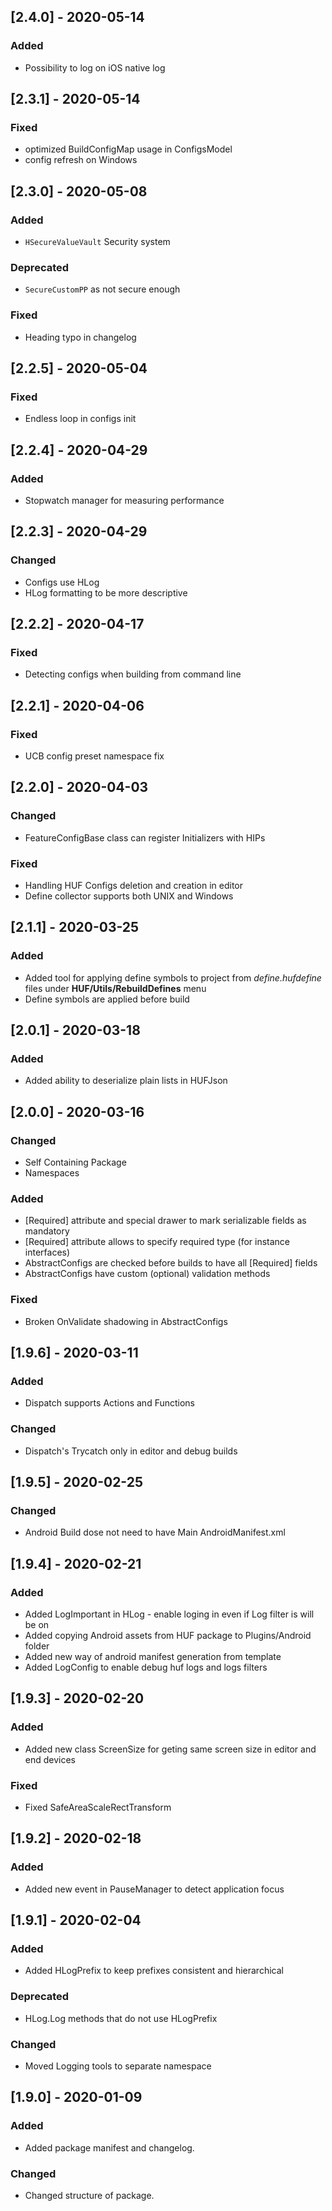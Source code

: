 ## [2.4.0] - 2020-05-14
### Added
- Possibility to log on iOS native log


## [2.3.1] - 2020-05-14
### Fixed
- optimized BuildConfigMap usage in ConfigsModel
- config refresh on Windows


## [2.3.0] - 2020-05-08
### Added
- `HSecureValueVault` Security system

### Deprecated
- `SecureCustomPP` as not secure enough

### Fixed
- Heading typo in changelog


## [2.2.5] - 2020-05-04
### Fixed
- Endless loop in configs init


## [2.2.4] - 2020-04-29
### Added
- Stopwatch manager for measuring performance


## [2.2.3] - 2020-04-29
### Changed
- Configs use HLog
- HLog formatting to be more descriptive


## [2.2.2] - 2020-04-17
### Fixed
- Detecting configs when building from command line


## [2.2.1] - 2020-04-06
### Fixed
- UCB config preset namespace fix


## [2.2.0] - 2020-04-03
### Changed
- FeatureConfigBase class can register Initializers with HIPs

### Fixed
- Handling HUF Configs deletion and creation in editor
- Define collector supports both UNIX and Windows


## [2.1.1] - 2020-03-25
### Added
- Added tool for applying define symbols to project from _define.hufdefine_ files under **HUF/Utils/RebuildDefines** menu
- Define symbols are applied before build


## [2.0.1] - 2020-03-18
### Added
- Added ability to deserialize plain lists in HUFJson


## [2.0.0] - 2020-03-16
### Changed
- Self Containing Package
- Namespaces

### Added
- [Required] attribute and special drawer to mark serializable fields as mandatory
- [Required] attribute allows to specify required type (for instance interfaces)
- AbstractConfigs are checked before builds to have all [Required] fields
- AbstractConfigs have custom (optional) validation methods

### Fixed
- Broken OnValidate shadowing in AbstractConfigs


## [1.9.6] - 2020-03-11
### Added
- Dispatch supports Actions and Functions

### Changed
- Dispatch's Trycatch only in editor and debug builds


## [1.9.5] - 2020-02-25
### Changed
- Android Build dose not need to have Main AndroidManifest.xml


## [1.9.4] - 2020-02-21
### Added
- Added LogImportant in HLog - enable loging in even if Log filter is will be on
- Added copying Android assets from HUF package to Plugins/Android folder
- Added new way of android manifest generation from template
- Added LogConfig to enable debug huf logs and logs filters


## [1.9.3] - 2020-02-20
### Added
- Added new class ScreenSize for geting same screen size in editor and end devices

### Fixed
- Fixed SafeAreaScaleRectTransform


## [1.9.2] - 2020-02-18
### Added
- Added new event in PauseManager to detect application focus


## [1.9.1] - 2020-02-04
### Added
- Added HLogPrefix to keep prefixes consistent and hierarchical

### Deprecated
- HLog.Log methods that do not use HLogPrefix

### Changed
- Moved Logging tools to separate namespace


## [1.9.0] - 2020-01-09
### Added
- Added package manifest and changelog.

### Changed
- Changed structure of package.